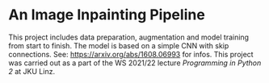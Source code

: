 # An Image Inpainting Pipeline

This project includes data preparation, augmentation and model training from start to finish. The model is based on a simple CNN with skip connections. See: https://arxiv.org/abs/1608.06993 for infos. This project was carried out as a part of the WS 2021/22 lecture _Programming in Python 2_ at JKU Linz.
